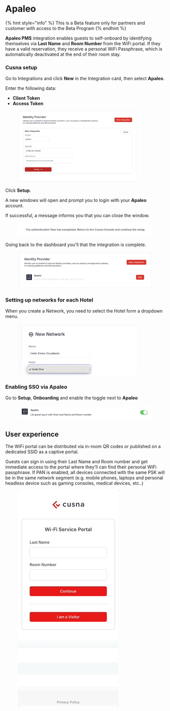 # Apaleo

{% hint style="info" %}
This is a Beta feature only for partners and customer with access to the Beta Program
{% endhint %}

**Apaleo PMS** integration enables guests to self-onboard by identifying themselves via **Last Name** and **Room Number** from the WiFi portal. If they have a valid reservation, they receive a personal WiFi Passphrase, which is automatically deactivated at the end of their room stay.



### Cusna setup

Go to Integrations and click **New** in the Integration card, then select **Apaleo**.

Enter the following data:

* **Client Token**
* **Access Token**

<figure><img src="../../.gitbook/assets/image (7).png" alt="" width="375"><figcaption></figcaption></figure>

Click **Setup**.&#x20;

A new windows will open and prompt you to login with your **Apaleo** account.

If successful, a message informs you that you can close the window.

<figure><img src="../../.gitbook/assets/image (4).png" alt=""><figcaption></figcaption></figure>

Going back to the dashboard you'll that the integration is complete.

<figure><img src="../../.gitbook/assets/image (8).png" alt=""><figcaption></figcaption></figure>

### Setting up networks for each Hotel

When you create a Network, you need to select the Hotel form a dropdown menu.

<figure><img src="../../.gitbook/assets/image (6).png" alt="" width="375"><figcaption></figcaption></figure>



### Enabling SSO via **Apaleo**

Go to **Setup**, **Onboarding** and enable the toggle next to **Apaleo**

<figure><img src="../../.gitbook/assets/image (9).png" alt=""><figcaption></figcaption></figure>



## User experience

The WiFi portal can be distributed via in-room QR codes or published on a dedicated SSID as a captive portal.

Guests can sign in using their Last Name and Room number and get immediate access to the portal where they’ll can find their personal WiFi passphrase. If PAN is enabled, all devices connected with the same PSK will be in the same network segment (e.g. mobile phones, laptops and personal headless device such as gaming consoles, medical devices, etc..)



<figure><img src="../../.gitbook/assets/operaUX.gif" alt=""><figcaption></figcaption></figure>


